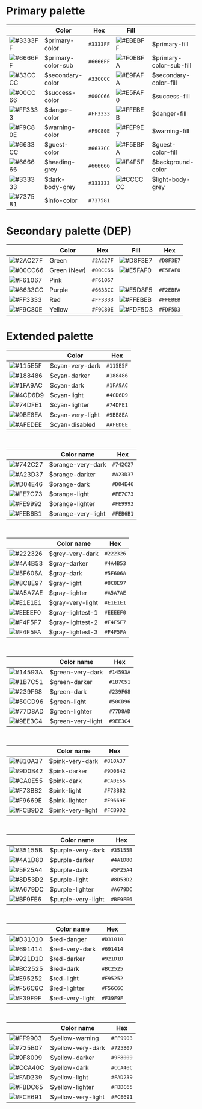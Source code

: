 
# Primary palette

|  | Color | Hex | Fill | | Hex |
|--|--|--|--|--|--|
| ![#3333FF](https://placehold.it/20/3333FF/000000?text=+) | $primary-color | `#3333FF` | ![#EBEBFF](https://placehold.it/20/EBEBFF/000000?text=+) | $primary-fill |`#EBEBFF`|
| ![#6666FF](https://placehold.it/20/6666FF/000000?text=+) | $primary-color-sub | `#6666FF` | ![#F0EBFA](https://placehold.it/20/F0EBFA/000000?text=+)  | $primary-color-sub-fill |`#F0EBFA` |
| ![#33CCCC](https://placehold.it/20/33CCCC/000000?text=+) | $secondary-color | `#33CCCC` | ![#E9FAFA](https://placehold.it/20/E9FAFA/000000?text=+) | $secondary-color-fill |`#E9FAFA` | 
![#00CC66](https://placehold.it/20/00CC66/000000?text=+) | $success-color | `#00CC66` | ![#E5FAF0](https://placehold.it/20/E5FAF0/000000?text=+) | $success-fill | `#E5FAF0` | 
![#FF3333](https://placehold.it/20/FF3333/000000?text=+) | $danger-color| `#FF3333` | ![#FFEBEB](https://placehold.it/20/FFEBEB/000000?text=+) | $danger-fill | `#FFEBEB` |
![#F9C80E](https://placehold.it/20/F9C80E/000000?text=+) | $warning-color| `#F9C80E` | ![#FEF9E7](https://placehold.it/20/FEF9E7/000000?text=+) | $warning-fill | `#FEF9E7` |
![#6633CC](https://placehold.it/20/6633CC/000000?text=+) | $guest-color| `#6633CC` | ![#F5EBFA](https://placehold.it/20/F5EBFA/000000?text=+) | $guest-color-fill | `#F5EBFA` |
![#666666](https://placehold.it/20/666666/000000?text=+) | $heading-grey| `#666666` | ![#F4F5FC](https://placehold.it/20/F4F5FC/000000?text=+) | $background-color | `#F4F5FC` |
![#333333](https://placehold.it/20/333333/000000?text=+) | $dark-body-grey| `#333333` | ![#CCCCCC](https://placehold.it/20/CCCCCC/000000?text=+) | $light-body-grey | `#CCCCCC` |
![#737581](https://placehold.it/20/737581/000000?text=+) | $info-color | `#737581` | 

# Secondary palette (DEP)
|  | Color | Hex | Fill | Hex |
|--|--|--|--|--|
| ![#2AC27F](https://placehold.it/20/2AC27F/000000?text=+) | Green | `#2AC27F` | ![#D8F3E7](https://placehold.it/20/D8F3E7/000000?text=+) | `#D8F3E7` |
| ![#00CC66](https://placehold.it/20/00CC66/000000?text=+) | Green (New) | `#00CC66` | ![#E5FAF0](https://placehold.it/20/E5FAF0/000000?text=+) | `#E5FAF0` |
| ![#F61067](https://placehold.it/20/F61067/000000?text=+) | Pink | `#F61067` |  |  |
| ![#6633CC](https://placehold.it/20/6633CC/000000?text=+) | Purple | `#6633CC` | ![#E5D8F5](https://placehold.it/20/E5D8F5/000000?text=+) | `#F2EBFA` |
| ![#FF3333](https://placehold.it/20/FF3333/000000?text=+) | Red | `#FF3333` | ![#FFEBEB](https://placehold.it/20/FFEBEB/000000?text=+) | `#FFEBEB` |
| ![#F9C80E](https://placehold.it/20/F9C80E/000000?text=+) | Yellow | `#F9C80E` | ![#FDF5D3](https://placehold.it/20/FDF5D3/000000?text=+) | `#FDF5D3` |

# Extended palette

|  | Color | Hex |
|--|--|--|
| ![#115E5F](https://placehold.it/20/115E5F/000000?text=+) | $cyan-very-dark | `#115E5F` |
| ![#188486](https://placehold.it/20/188486/000000?text=+) | $cyan-darker | `#188486` |
| ![#1FA9AC](https://placehold.it/20/1FA9AC/000000?text=+) | $cyan-dark | `#1FA9AC` |
| ![#4CD6D9](https://placehold.it/20/4CD6D9/000000?text=+) | $cyan-light | `#4CD6D9` |
| ![#74DFE1](https://placehold.it/20/74DFE1/000000?text=+) | $cyan-lighter | `#74DFE1` |
| ![#9BE8EA](https://placehold.it/20/9BE8EA/000000?text=+) | $cyan-very-light | `#9BE8EA` |
| ![#AFEDEE](https://placehold.it/20/AFEDEE/000000?text=+) | $cyan-disabled | `#AFEDEE` |

<br>

|  | Color name | Hex |
|--|--|--|
| ![#742C27](https://placehold.it/20/742C27/000000?text=+) | $orange-very-dark | `#742C27` |
| ![#A23D37](https://placehold.it/20/A23D37/000000?text=+) | $orange-darker | `#A23D37` |
| ![#D04E46](https://placehold.it/20/D04E46/000000?text=+) | $orange-dark | `#D04E46` |
| ![#FE7C73](https://placehold.it/20/FE7C73/000000?text=+) | $orange-light | `#FE7C73` |
| ![#FE9992](https://placehold.it/20/FE9992/000000?text=+) | $orange-lighter |`#FE9992` |
| ![#FEB6B1](https://placehold.it/20/FEB6B1/000000?text=+) | $orange-very-light | `#FEB6B1` |

<br>

|  | Color name | Hex |
|--|--|--|
| ![#222326](https://placehold.it/20/222326/000000?text=+) | $grey-very-dark | `#222326` |
| ![#4A4B53](https://placehold.it/20/4A4B53/000000?text=+) | $gray-darker | `#4A4B53` |
| ![#5F606A](https://placehold.it/20/5F606A/000000?text=+) | $gray-dark | `#5F606A` |
| ![#8C8E97](https://placehold.it/20/8C8E97/000000?text=+) | $gray-light | `#8C8E97` |
| ![#A5A7AE](https://placehold.it/20/A5A7AE/000000?text=+) | $gray-lighter | `#A5A7AE` |
| ![#E1E1E1](https://placehold.it/20/E1E1E1/000000?text=+) | $gray-very-light | `#E1E1E1` |
| ![#EEEEF0](https://placehold.it/20/EEEEF0/000000?text=+) | $gray-lightest-1 | `#EEEEF0` |
| ![#F4F5F7](https://placehold.it/20/F4F5F7/000000?text=+) | $gray-lightest-2 | `#F4F5F7` |
| ![#F4F5FA](https://placehold.it/20/F4F5FA/000000?text=+) | $gray-lightest-3 | `#F4F5FA` |

<br>

|  | Color name | Hex |
|--|--|--|
| ![#14593A](https://placehold.it/20/14593A/000000?text=+) | $green-very-dark | `#14593A` |
| ![#1B7C51](https://placehold.it/20/1B7C51/000000?text=+) | $green-darker | `#1B7C51` |
| ![#239F68](https://placehold.it/20/239F68/000000?text=+) | $green-dark | `#239F68` |
| ![#50CD96](https://placehold.it/20/50CD96/000000?text=+) | $green-light | `#50CD96` |
| ![#77D8AD](https://placehold.it/20/77D8AD/000000?text=+) | $green-lighter | `#77D8AD` |
| ![#9EE3C4](https://placehold.it/20/9EE3C4/000000?text=+) | $green-very-light | `#9EE3C4` |

<br>

|  | Color name | Hex |
|--|--|--|
| ![#810A37](https://placehold.it/20/810A37/000000?text=+) | $pink-very-dark | `#810A37` |
| ![#9D0B42](https://placehold.it/20/9D0B42/000000?text=+) | $pink-darker | `#9D0B42` |
| ![#CA0E55](https://placehold.it/20/CA0E55/000000?text=+) | $pink-dark | `#CA0E55` |
| ![#F73B82](https://placehold.it/20/F73B82/000000?text=+) | $pink-light | `#F73B82` |
| ![#F9669E](https://placehold.it/20/F9669E/000000?text=+) | $pink-lighter | `#F9669E` |
| ![#FCB9D2](https://placehold.it/20/FCB9D2/000000?text=+) | $pink-very-light | `#FCB9D2` |

<br>

|  | Color name | Hex |
|--|--|--|
| ![#35155B](https://placehold.it/20/35155B/000000?text=+) | $purple-very-dark | `#35155B` |
| ![#4A1D80](https://placehold.it/20/4A1D80/000000?text=+) | $purple-darker | `#4A1D80` |
| ![#5F25A4](https://placehold.it/20/5F25A4/000000?text=+) | $purple-dark | `#5F25A4` |
| ![#8D53D2](https://placehold.it/20/8D53D2/000000?text=+) | $purple-light | `#8D53D2` |
| ![#A679DC](https://placehold.it/20/A679DC/000000?text=+) | $purple-lighter | `#A679DC` |
| ![#BF9FE6](https://placehold.it/20/BF9FE6/000000?text=+) | $purple-very-light | `#BF9FE6` |

<br>

|  | Color name | Hex |
|--|--|--|
| ![#D31010](https://placehold.it/20/D31010/000000?text=+) | $red-danger | `#D31010` |
| ![#691414](https://placehold.it/20/691414/000000?text=+) | $red-very-dark | `#691414` |
| ![#921D1D](https://placehold.it/20/921D1D/000000?text=+) | $red-darker | `#921D1D` |
| ![#BC2525](https://placehold.it/20/BC2525/000000?text=+) | $red-dark | `#BC2525` |
| ![#E95252](https://placehold.it/20/E95252/000000?text=+) | $red-light | `#E95252` |
| ![#F56C6C](https://placehold.it/20/EE7878/000000?text=+) | $red-lighter | `#F56C6C` |
| ![#F39F9F](https://placehold.it/20/F39F9F/000000?text=+) | $red-very-light | `#F39F9F` |

<br>

|  | Color name | Hex |
|--|--|--|
| ![#FF9903](https://placehold.it/20/FF9903/000000?text=+) | $yellow-warning  | `#FF9903` |
| ![#725B07](https://placehold.it/20/725B07/000000?text=+) | $yellow-very-dark | `#725B07` |
| ![#9F8009](https://placehold.it/20/9F8009/000000?text=+) | $yellow-darker | `#9F8009` |
| ![#CCA40C](https://placehold.it/20/CCA40C/000000?text=+) | $yellow-dark | `#CCA40C` |
| ![#FAD239](https://placehold.it/20/FAD239/000000?text=+) | $yellow-light | `#FAD239` |
| ![#FBDC65](https://placehold.it/20/FBDC65/000000?text=+) | $yellow-lighter | `#FBDC65` |
| ![#FCE691](https://placehold.it/20/FCE691/000000?text=+) | $yellow-very-light | `#FCE691` |